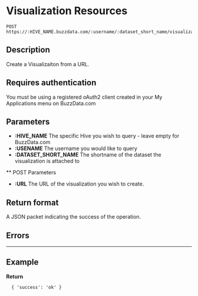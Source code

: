 # Visualization Resources

    POST https://:HIVE_NAME.buzzdata.com/:username/:dataset_short_name/visualizations/

## Description

Create a Visualizaiton from a URL.

## Requires authentication

You must be using a registered oAuth2 client created in your My Applications menu on BuzzData.com

## Parameters

- **:HIVE_NAME** The specific Hive you wish to query - leave empty for BuzzData.com
- **:USENAME** The username you would like to query
- **:DATASET_SHORT_NAME** The shortname of the dataset the visualization is attached to

** POST Parameters

- **:URL** The URL of the visualization you wish to create. 

## Return format

A JSON packet indicating the success of the operation.

## Errors

***

## Example

**Return**

      { 'success': 'ok' }
    
